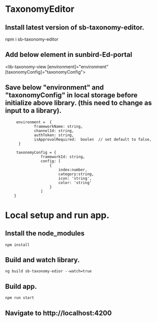 # TaxonomyEditor

## Install latest version of sb-taxonomy-editor.

npm i sb-taxonomy-editor

## Add below element in sunbird-Ed-portal

<lib-taxonomy-view [environment]="environment" [taxonomyConfig]="taxonomyConfig">

## Save below "environment" and "taxonomyConfig" in local storage before initialize above library. (this need to change as input to a library).

         environment =  {
                 frameworkName: string,   
                 channelId: string,
                 authToken: string,
                 isApprovalRequired:  boolen  // set default to false,
          }

         taxonomyConfig = {
                    frameworkId: string,
                    config: [
                        {
                            index:number,
                            category:string,
                            icon: 'string',
                            color: 'string'
                        }
                    ]
        }


# Local setup and run app.

## Install the node_modules

    npm install

## Build and watch library.
    ng build sb-taxonomy-edior --watch=true

## Build app.
    npm run start

## Navigate to http://localhost:4200
    
